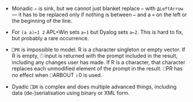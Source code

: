 - Monadic `←` is sink, but we cannot just blanket replace `←` with `⍙LeftArrow` — it has to be replaced only if nothing is between `←` and a `⋄` on the left or the beginning of the line.
* For `(a a)←1 2` APL+Win sets `a←1` but Dyalog sets `a←2`. This is hard to fix, but probably a rare occurrence.

* `⎕PR` is impossible to model. R is a character singleton or empty vector. If R is
   empty, ⍞ input is returned with the prompt included in the result, 
  including any changes user has made. If R is a character, that character
   replaces each unmodified element of the prompt in the result. ⎕PR has 
  no effect when ⎕ARBOUT ⍳0 is used.

* Dyadic `⎕DR` is complex and does multiple advanced things, including data (de-)serialisation using binary or XML form.
